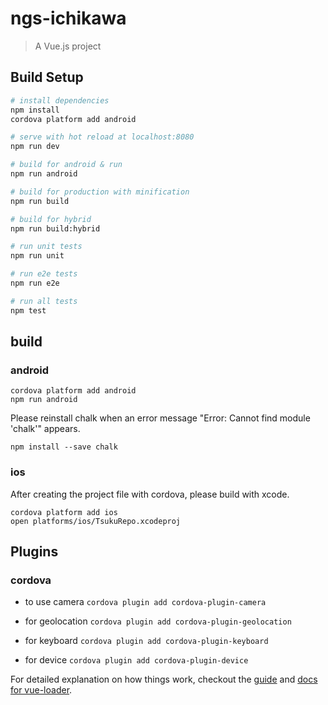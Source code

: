 # ngs-ichikawa

> A Vue.js project

## Build Setup

``` bash
# install dependencies
npm install
cordova platform add android

# serve with hot reload at localhost:8080
npm run dev

# build for android & run
npm run android

# build for production with minification
npm run build

# build for hybrid
npm run build:hybrid

# run unit tests
npm run unit

# run e2e tests
npm run e2e

# run all tests
npm test
```

## build

### android

```
cordova platform add android
npm run android
```

Please reinstall chalk when an error message "Error: Cannot find module 'chalk'" appears.

```
npm install --save chalk
```

### ios

After creating the project file with cordova, please build with xcode.

```
cordova platform add ios
open platforms/ios/TsukuRepo.xcodeproj
```

## Plugins
### cordova
- to use camera
` cordova plugin add cordova-plugin-camera `

- for geolocation
` cordova plugin add cordova-plugin-geolocation `

- for keyboard
` cordova plugin add cordova-plugin-keyboard `

- for device
` cordova plugin add cordova-plugin-device `

For detailed explanation on how things work, checkout the [guide](http://vuejs-templates.github.io/webpack/) and [docs for vue-loader](http://vuejs.github.io/vue-loader).
